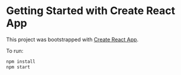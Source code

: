 # Getting Started with Create React App

This project was bootstrapped with [Create React App](https://github.com/facebook/create-react-app).

To run:

```sh
npm install
npm start
```
